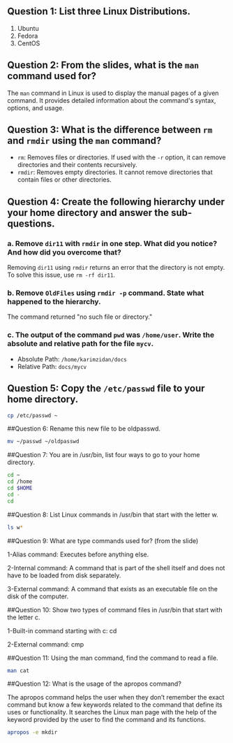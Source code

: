 ## Question 1: List three Linux Distributions.
1. Ubuntu
2. Fedora
3. CentOS

## Question 2: From the slides, what is the `man` command used for?
The `man` command in Linux is used to display the manual pages of a given command. It provides detailed information about the command's syntax, options, and usage.

## Question 3: What is the difference between `rm` and `rmdir` using the `man` command?
- `rm`: Removes files or directories. If used with the `-r` option, it can remove directories and their contents recursively.
- `rmdir`: Removes empty directories. It cannot remove directories that contain files or other directories.

## Question 4: Create the following hierarchy under your home directory and answer the sub-questions.

### a. Remove `dir11` with `rmdir` in one step. What did you notice? And how did you overcome that?
Removing `dir11` using `rmdir` returns an error that the directory is not empty. To solve this issue, use `rm -rf dir11`.

### b. Remove `OldFiles` using `rmdir -p` command. State what happened to the hierarchy.
The command returned "no such file or directory."

### c. The output of the command `pwd` was `/home/user`. Write the absolute and relative path for the file `mycv`.
- Absolute Path: `/home/karimzidan/docs`
- Relative Path: `docs/mycv`

## Question 5: Copy the `/etc/passwd` file to your home directory.

```bash
cp /etc/passwd ~
```
##Question 6: Rename this new file to be oldpasswd.

```bash
mv ~/passwd ~/oldpasswd
```
##Question 7: You are in /usr/bin, list four ways to go to your home directory.

```bash
cd ~
cd /home
cd $HOME
cd -
cd
```
##Question 8: List Linux commands in /usr/bin that start with the letter w.

```bash
ls w*
```
##Question 9: What are type commands used for? (from the slide)

1-Alias command: Executes before anything else.

2-Internal command: A command that is part of the shell itself and does not have to be loaded from disk separately.

3-External command: A command that exists as an executable file on the disk of the computer.

##Question 10: Show two types of command files in /usr/bin that start with the letter c.

1-Built-in command starting with c: cd

2-External command: cmp

##Question 11: Using the man command, find the command to read a file.

```bash
man cat
```
##Question 12: What is the usage of the apropos command?

The apropos command helps the user when they don’t remember the exact command but know a few keywords related to the command that define its uses or functionality. It searches the Linux man page with the help of the keyword provided by the user to find the command and its functions.

```bash
apropos -e mkdir
```


